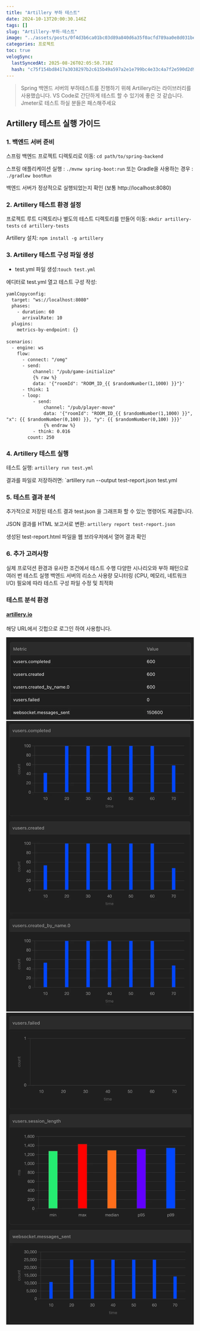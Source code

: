 ```yaml
---
title: "Artillery 부하 테스트"
date: 2024-10-13T20:00:30.146Z
tags: []
slug: "Artillery-부하-테스트"
image: "../assets/posts/0f4d3b6ca01bc03d89a840d6a35f0acfd789aa0e8d031bef0839c551fd0972cb.png"
categories: 프로젝트
toc: true
velogSync:
  lastSyncedAt: 2025-08-26T02:05:50.718Z
  hash: "c75f154bd8417a3038297b2c615b49a597a2e1e799bc4e33c4a7f2e590d2d994"
---
```


> Spring 백엔드 서버의 부하테스트를 진행하기 위헤 Artillery라는 라이브러리를 사용했습니다. VS Code로 간단하게 테스트 할 수 있기에 좋은 것 같습니다. Jmeter로 테스트 하실 분들은 패스해주세요

## Artillery 테스트 실행 가이드
### 1. 백엔드 서버 준비

스프링 백엔드 프로젝트 디렉토리로 이동:
`cd path/to/spring-backend`

스프링 애플리케이션 실행 : `./mvnw spring-boot:run`
또는 Gradle을 사용하는 경우 : `./gradlew bootRun`

백엔드 서버가 정상적으로 실행되었는지 확인 (보통 http://localhost:8080)

### 2. Artillery 테스트 환경 설정

프로젝트 루트 디렉토리나 별도의 테스트 디렉토리를 만들어 이동:
`mkdir artillery-tests`
`cd artillery-tests`

Artillery 설치:
`npm install -g artillery`

### 3. Artillery 테스트 구성 파일 생성

- test.yml 파일 생성:`touch test.yml`

에디터로 test.yml 열고 테스트 구성 작성:
```
yamlCopyconfig:
  target: "ws://localhost:8080"
  phases:
    - duration: 60
      arrivalRate: 10
  plugins:
    metrics-by-endpoint: {}

scenarios:
  - engine: ws
    flow:
      - connect: "/omg"
      - send: 
          channel: "/pub/game-initialize"
          {% raw %}
          data: '{"roomId": "ROOM_ID_{{ $randomNumber(1,1000) }}"}'
      - think: 1
      - loop:
          - send:
              channel: "/pub/player-move"
              data: '{"roomId": "ROOM_ID_{{ $randomNumber(1,1000) }}", "x": {{ $randomNumber(0,100) }}, "y": {{ $randomNumber(0,100) }}}'
              {% endraw %}
          - think: 0.016
        count: 250
```

### 4. Artillery 테스트 실행

테스트 실행:
`artillery run test.yml`

결과를 파일로 저장하려면:
`artillery run --output test-report.json test.yml


### 5. 테스트 결과 분석

추가적으로 저장된 테스트 결과 test.json 을 그래프화 할 수 있는 명령어도 제공합니다.

JSON 결과를 HTML 보고서로 변환:
`artillery report test-report.json`

생성된 test-report.html 파일을 웹 브라우저에서 열어 결과 확인

### 6. 추가 고려사항

실제 프로덕션 환경과 유사한 조건에서 테스트 수행
다양한 시나리오와 부하 패턴으로 여러 번 테스트 실행
백엔드 서버의 리소스 사용량 모니터링 (CPU, 메모리, 네트워크 I/O)
필요에 따라 테스트 구성 파일 수정 및 최적화

### 테스트 분석 환경
#### [artillery.io](https://app.artillery.io/o35imjouumn7u/load-tests/t9xef_tcjjc9fdf55rxmfd63ge5b9nkq4j5_p3yt)
해당 URL에서 깃헙으로 로그인 하여 사용합니다.

![](/assets/posts/0f4d3b6ca01bc03d89a840d6a35f0acfd789aa0e8d031bef0839c551fd0972cb.png)![](/assets/posts/47b8f1ab1b8cc56398e1656376a44aa495c3343f6fd45752f00ab9e37382f472.png)![](/assets/posts/01a647087719b7d54191dfa44cc61713f02832a845861c9c1c137edbef940df0.png)




